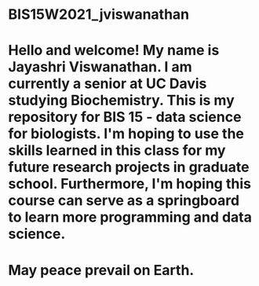 # BIS15W2021_jviswanathan

# Hello and welcome! My name is Jayashri Viswanathan. I am currently a senior at UC Davis studying Biochemistry. This is my repository for BIS 15 - data science for biologists. I'm hoping to use the skills learned in this class for my future research projects in graduate school. Furthermore, I'm hoping this course can serve as a springboard to learn more programming and data science. 

# May peace prevail on Earth. 
